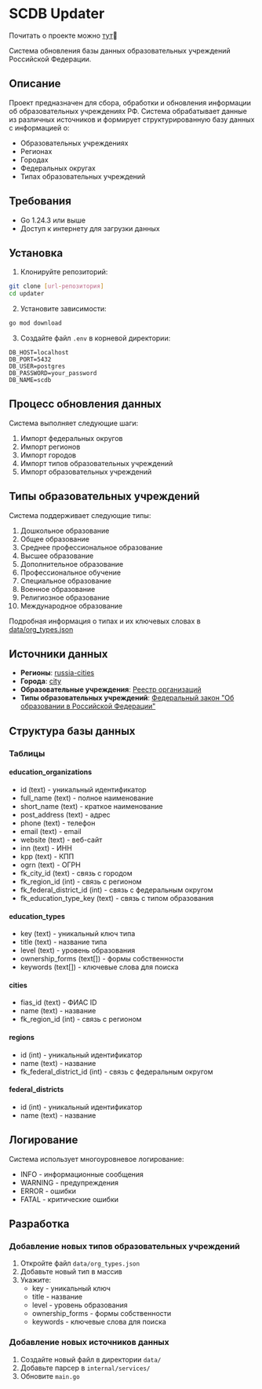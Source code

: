 # SCDB Updater

Почитать о проекте можно [тут](scdb-landing-001e.twc1.net)🙂

Система обновления базы данных образовательных учреждений Российской Федерации.

## Описание

Проект предназначен для сбора, обработки и обновления информации об образовательных учреждениях РФ. Система обрабатывает данные из различных источников и формирует структурированную базу данных с информацией о:

- Образовательных учреждениях
- Регионах
- Городах
- Федеральных округах
- Типах образовательных учреждений

## Требования

- Go 1.24.3 или выше
- Доступ к интернету для загрузки данных

## Установка

1. Клонируйте репозиторий:

```bash
git clone [url-репозитория]
cd updater
```

2. Установите зависимости:

```bash
go mod download
```

3. Создайте файл `.env` в корневой директории:

```env
DB_HOST=localhost
DB_PORT=5432
DB_USER=postgres
DB_PASSWORD=your_password
DB_NAME=scdb
```

## Процесс обновления данных

Система выполняет следующие шаги:

1. Импорт федеральных округов
2. Импорт регионов
3. Импорт городов
4. Импорт типов образовательных учреждений
5. Импорт образовательных учреждений

## Типы образовательных учреждений

Система поддерживает следующие типы:

1. Дошкольное образование
2. Общее образование
3. Среднее профессиональное образование
4. Высшее образование
5. Дополнительное образование
6. Профессиональное обучение
7. Специальное образование
8. Военное образование
9. Религиозное образование
10. Международное образование

Подробная информация о типах и их ключевых словах в [data/org_types.json](data/org_types.json)

## Источники данных

- **Регионы**: [russia-cities](https://github.com/arbaev/russia-cities)
- **Города**: [city](https://github.com/hflabs/city)
- **Образовательные учреждения**: [Реестр организаций](https://obrnadzor.gov.ru/otkrytoe-pravitelstvo/opendata/7701537808-raoo/)
- **Типы образовательных учреждений**: [Федеральный закон "Об образовании в Российской Федерации"](https://base.garant.ru/70291362/)

## Структура базы данных

### Таблицы

#### education_organizations

- id (text) - уникальный идентификатор
- full_name (text) - полное наименование
- short_name (text) - краткое наименование
- post_address (text) - адрес
- phone (text) - телефон
- email (text) - email
- website (text) - веб-сайт
- inn (text) - ИНН
- kpp (text) - КПП
- ogrn (text) - ОГРН
- fk_city_id (text) - связь с городом
- fk_region_id (int) - связь с регионом
- fk_federal_district_id (int) - связь с федеральным округом
- fk_education_type_key (text) - связь с типом образования

#### education_types

- key (text) - уникальный ключ типа
- title (text) - название типа
- level (text) - уровень образования
- ownership_forms (text[]) - формы собственности
- keywords (text[]) - ключевые слова для поиска

#### cities

- fias_id (text) - ФИАС ID
- name (text) - название
- fk_region_id (int) - связь с регионом

#### regions

- id (int) - уникальный идентификатор
- name (text) - название
- fk_federal_district_id (int) - связь с федеральным округом

#### federal_districts

- id (int) - уникальный идентификатор
- name (text) - название

## Логирование

Система использует многоуровневое логирование:

- INFO - информационные сообщения
- WARNING - предупреждения
- ERROR - ошибки
- FATAL - критические ошибки

## Разработка

### Добавление новых типов образовательных учреждений

1. Откройте файл `data/org_types.json`
2. Добавьте новый тип в массив
3. Укажите:
   - key - уникальный ключ
   - title - название
   - level - уровень образования
   - ownership_forms - формы собственности
   - keywords - ключевые слова для поиска

### Добавление новых источников данных

1. Создайте новый файл в директории `data/`
2. Добавьте парсер в `internal/services/`
3. Обновите `main.go`
